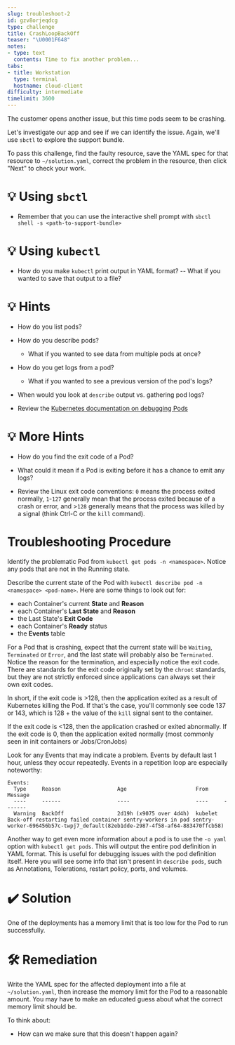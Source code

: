 ```yaml
---
slug: troubleshoot-2
id: gzv8orjeqdcg
type: challenge
title: CrashLoopBackOff
teaser: "\U0001F648"
notes:
- type: text
  contents: Time to fix another problem...
tabs:
- title: Workstation
  type: terminal
  hostname: cloud-client
difficulty: intermediate
timelimit: 3600
---
```

The customer opens another issue, but this time pods seem to be crashing.

Let's investigate our app and see if we can identify the issue. Again, we'll use `sbctl` to explore the support bundle.

To pass this challenge, find the faulty resource, save the YAML spec for that resource to `~/solution.yaml`, correct the problem in the resource, then click "Next" to check your work.

💡 Using `sbctl`
=================

- Remember that you can use the interactive shell prompt with `sbctl shell -s <path-to-support-bundle>`

💡 Using `kubectl`
=================

- How do you make `kubectl` print output in YAML format?
  -- What if you wanted to save that output to a file?

💡 Hints
=================

- How do you list pods?

- How do you describe pods?
  - What if you wanted to see data from multiple pods at once?

- How do you get logs from a pod?
  - What if you wanted to see a previous version of the pod's logs?

- When would you look at `describe` output vs. gathering pod logs?

- Review the [Kubernetes documentation on debugging Pods](https://kubernetes.io/docs/tasks/debug/debug-application/debug-running-pod/)

💡 More Hints
=================

- How do you find the exit code of a Pod?

- What could it mean if a Pod is exiting before it has a chance to emit any logs?

- Review the Linux exit code conventions: `0` means the process exited normally, `1`-`127` generally mean that the process exited because of a crash or error, and >`128` generally means that the process was killed by a signal (think Ctrl-C or the `kill` command).

Troubleshooting Procedure
=================

Identify the problematic Pod from `kubectl get pods -n <namespace>`.  Notice any pods that are not in the Running state.

Describe the current state of the Pod with `kubectl describe pod -n <namespace> <pod-name>`.  Here are some things to look out for:

- each Container's current **State** and **Reason**
- each Container's **Last State** and **Reason**
- the Last State's **Exit Code**
- each Container's **Ready** status
- the **Events** table

For a Pod that is crashing, expect that the current state will be `Waiting`, `Terminated` or `Error`, and the last state will probably also be `Terminated`.  Notice the reason for the termination, and especially notice the exit code.  There are standards for the exit code originally set by the `chroot` standards, but they are not strictly enforced since applications can always set their own exit codes.

In short, if the exit code is >128, then the application exited as a result of Kubernetes killing the Pod.  If that's the case, you'll commonly see code 137 or 143, which is 128 + the value of the `kill` signal sent to the container.

If the exit code is <128, then the application crashed or exited abnormally.  If the exit code is 0, then the application exited normally (most commonly seen in init containers or Jobs/CronJobs)

Look for any Events that may indicate a problem.  Events by default last 1 hour, unless they occur repeatedly.  Events in a repetition loop are especially noteworthy:

```plaintext
Events:
  Type     Reason                  Age                      From     Message
  ----     ------                  ----                     ----     -------
  Warning  BackOff                 2d19h (x9075 over 4d4h)  kubelet  Back-off restarting failed container sentry-workers in pod sentry-worker-696456b57c-twpj7_default(82eb1dde-2987-4f58-af64-883470ffcb58)
```

Another way to get even more information about a pod is to use the `-o yaml` option with `kubectl get pods`.  This will output the entire pod definition in YAML format.  This is useful for debugging issues with the pod definition itself.  Here you will see some info that isn't present in `describe pods`, such as Annotations, Tolerations, restart policy, ports, and volumes.

✔️  Solution
=================

One of the deployments has a memory limit that is too low for the Pod to run successfully.

🛠️ Remediation
=================

Write the YAML spec for the affected deployment into a file at `~/solution.yaml`, then increase the memory limit for the Pod to a reasonable amount.  You may have to make an educated guess about what the correct memory limit should be.

To think about:

- How can we make sure that this doesn't happen again?

